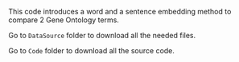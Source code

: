 
This code introduces a word and a sentence embedding method to compare 2 Gene Ontology terms. 

Go to ```DataSource``` folder to download all the needed files. 

Go to ```Code``` folder to download all the source code. 
